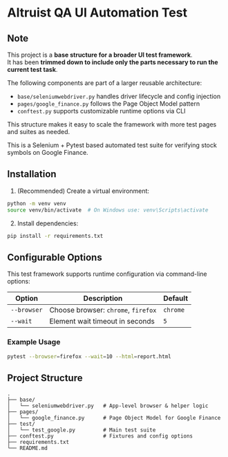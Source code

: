 # Altruist QA UI Automation Test

## Note

This project is a **base structure for a broader UI test framework**.  
It has been **trimmed down to include only the parts necessary to run the current test task**.

The following components are part of a larger reusable architecture:
- `base/seleniumwebdriver.py` handles driver lifecycle and config injection
- `pages/google_finance.py` follows the Page Object Model pattern
- `conftest.py` supports customizable runtime options via CLI

This structure makes it easy to scale the framework with more test pages and suites as needed.



This is a Selenium + Pytest based automated test suite for verifying stock symbols on Google Finance.

## Installation

1. (Recommended) Create a virtual environment:

```bash
python -m venv venv
source venv/bin/activate  # On Windows use: venv\Scripts\activate
```

2. Install dependencies:

```bash
pip install -r requirements.txt
```

## Configurable Options

This test framework supports runtime configuration via command-line options:

| Option     | Description                         | Default   |
|------------|-------------------------------------|-----------|
| `--browser`| Choose browser: `chrome`, `firefox` | `chrome`  |
| `--wait`   | Element wait timeout in seconds     | `5`       |

### Example Usage

```bash
pytest --browser=firefox --wait=10 --html=report.html
```

## Project Structure

```
.
├── base/
│   └── seleniumwebdriver.py   # App-level browser & helper logic
├── pages/
│   └── google_finance.py      # Page Object Model for Google Finance
├── test/
│   └── test_google.py         # Main test suite
├── conftest.py                # Fixtures and config options
├── requirements.txt
└── README.md
```


